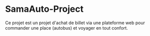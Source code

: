 # SamaAuto-Project
Ce projet est un projet d'achat de billet via une plateforme web pour commander une place (autobus) et voyager en tout confort.
